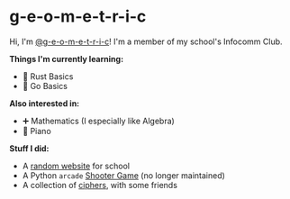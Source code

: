 # g-e-o-m-e-t-r-i-c

Hi, I'm [@g-e-o-m-e-t-r-i-c](https://github.com/g-e-o-m-e-t-r-i-c/g-e-o-m-e-t-r-i-c)!
I'm a member of my school's Infocomm Club.

**Things I'm currently learning:**

- :crab: Rust Basics
- :hedgehog: Go Basics

**Also interested in:**

- :heavy_plus_sign: Mathematics (I especially like Algebra)
- :musical_keyboard: Piano

**Stuff I did:**

- A [random website](https://github.com/g-e-o-m-e-t-r-i-c/final-web-project)
  for school
- A Python `arcade` [Shooter Game](https://github.com/g-e-o-m-e-t-r-i-c/shooter-game)
  (no longer maintained)
- A collection of [ciphers](https://github.com/g-e-o-m-e-t-r-i-c/ciphers),
  with some friends

